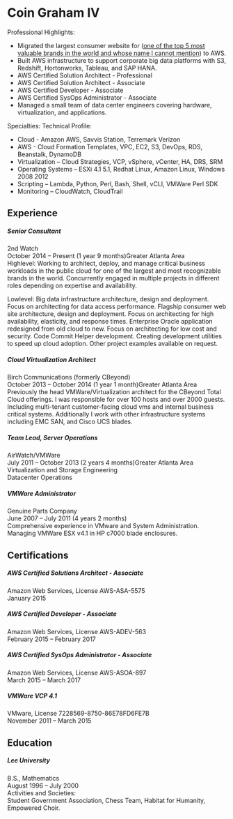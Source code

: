 Coin Graham IV
======

Professional Highlights:
* Migrated the largest consumer website for ([one of the top 5 most valuable brands in the world and whose name I cannot mention](http://c.cocacola.co.jp/)) to AWS.
* Built AWS infrastructure to support corporate big data platforms with S3, Redshift, Hortonworks, Tableau, and SAP HANA.
* AWS Certified Solution Architect - Professional
* AWS Certified Solution Architect - Associate
* AWS Certified Developer - Associate
* AWS Certified SysOps Administrator - Associate
* Managed a small team of data center engineers covering hardware, virtualization, and applications.

Specialties: Technical Profile:
* Cloud - Amazon AWS, Savvis Station, Terremark Verizon
* AWS - Cloud Formation Templates, VPC, EC2, S3, DevOps, RDS, Beanstalk, DynamoDB
* Virtualization – Cloud Strategies, VCP, vSphere, vCenter, HA, DRS, SRM
* Operating Systems – ESXi 4.1 5.1, Redhat Linux, Amazon Linux, Windows 2008 2012
* Scripting – Lambda, Python, Perl, Bash, Shell, vCLI, VMWare Perl SDK
* Monitoring – CloudWatch, CloudTrail

Experience
------

##### Senior Consultant  
2nd Watch  
October 2014 – Present (1 year 9 months)Greater Atlanta Area  
Highlevel:
Working to architect, deploy, and manage critical business workloads in the public cloud for one of the largest and most recognizable brands in the world.  Concurrently engaged in multiple projects in different roles depending on expertise and availability.

Lowlevel:
Big data infrastructure architecture, design and deployment.  Focus on architecting for data access performance.
Flagship consumer web site architecture, design and deployment.  Focus on architecting for high availability, elasticity, and response times. 
Enterprise Oracle application redesigned from old cloud to new.  Focus on architecting for low cost and security. 
Code Commit Helper development.  Creating development utilities to speed up cloud adoption.
Other project examples available on request.
  
##### Cloud Virtualization Architect  
Birch Communications (formerly CBeyond)  
October 2013 – October 2014 (1 year 1 month)Greater Atlanta Area  
Previously the head VMWare/Virtualization architect for the CBeyond Total Cloud offerings. I was responsible for over 100 hosts and over 2000 guests. Including multi-tenant customer-facing cloud vms and internal business critical systems.  Additionally I work with other infrastructure systems including EMC SAN, and Cisco UCS blades.  
  
##### Team Lead, Server Operations  
AirWatch/VMWare  
July 2011 – October 2013 (2 years 4 months)Greater Atlanta Area  
Virtualization and Storage Engineering  
Datacenter Operations  
  
##### VMWare Administrator  
Genuine Parts Company  
June 2007 – July 2011 (4 years 2 months)  
Comprehensive experience in VMware and System Administration. Managing VMWare ESX v4.1 in HP c7000 blade enclosures.  

Certifications
------

##### AWS Certified Solutions Architect - Associate  
Amazon Web Services, License AWS-ASA-5575  
January 2015  

##### AWS Certified Developer - Associate  
Amazon Web Services, License AWS-ADEV-563  
February 2015 – February 2017  

##### AWS Certified SysOps Administrator - Associate  
Amazon Web Services, License AWS-ASOA-897  
March 2015 – March 2017  

##### VMWare VCP 4.1  
VMware, License 7228569-8750-86E78FD6FE7B  
November 2011 – March 2015  

Education
------

##### Lee University
B.S., Mathematics  
August 1996 – July 2000  
Activities and Societies:   
Student Government Association, Chess Team, Habitat for Humanity, Empowered Choir.  
